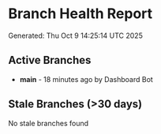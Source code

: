 # Branch Health Report
Generated: Thu Oct  9 14:25:14 UTC 2025

## Active Branches
- **main** - 18 minutes ago by Dashboard Bot

## Stale Branches (>30 days)
No stale branches found
